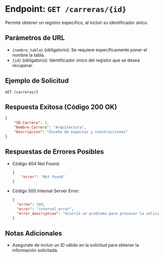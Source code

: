 # Endpoint: `GET /carreras/{id}`

Permite obtener un registro especifico, al incluir su identificador único.


## Parámetros de URL
- `{nombre_tabla}` (obligatorio): Se requiere especificamente poner el nombre la tabla.
- `{id}` (obligatorio): Identificador único del registro que se desea recuperar.

## Ejemplo de Solicitud
```http
GET /carreras/3
```

## Respuesta Exitosa (Código 200 OK)
```json
{
    "ID_Carrera": 3,
    "Nombre_Carrera": "Arquitectura",
    "Descripcion": "Diseño de espacios y construcciones"
}
```

## Respuestas de Errores Posibles
- Código 404 Not Found:

    ```json
    {
        "error": "Not found"
    }
    ```

- Código 500 Internal Server Error:
  ```json
  {
    "errno": 500,
    "error": "internal_error",
    "error_description": "Ocurrió un problema para procesar la solicitud"
  }
  ``` 

## Notas Adicionales

- Asegurate de incluir un ID válido en la solicitud para obtener la información solicitada.